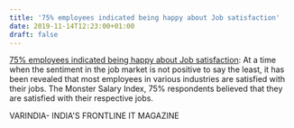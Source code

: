 ```yaml
---
title: '75% employees indicated being happy about Job satisfaction'
date: 2019-11-14T12:23:00+01:00
draft: false
---
```


[75% employees indicated being happy about Job satisfaction](https://varindia.com/news/75-employees-indicated-being-happy-about-job-satisfaction#.Xc05KQDQOUo.blogger): At a time when the sentiment in the job market is not positive to say the least, it has been revealed that most employees in various industries are satisfied with their jobs. The Monster Salary Index, 75% respondents believed that they are satisfied with their respective jobs.  
  
VARINDIA- INDIA'S FRONTLINE IT MAGAZINE